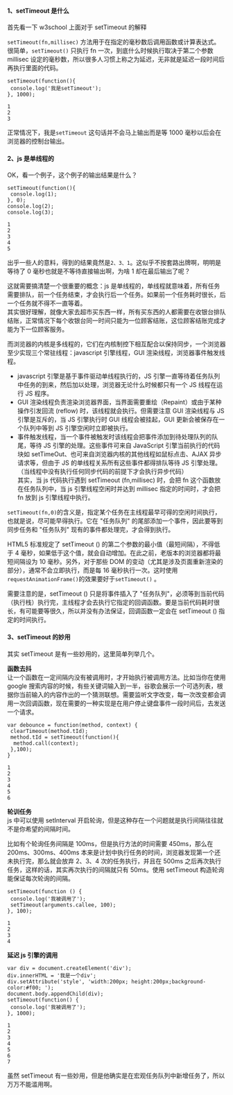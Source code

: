 #### []()[]()1、setTimeout 是什么

首先看一下 w3school 上面对于 setTimeout 的解释

`setTimeout(fn,millisec)` 方法用于在指定的毫秒数后调用函数或计算表达式。\
很简单，`setTimeout()` 只执行 fn 一次，到底什么时候执行取决于第二个参数 millisec 设定的毫秒数，所以很多人习惯上称之为延迟，无非就是延迟一段时间后再执行里面的代码。

```
setTimeout(function(){
 console.log('我是setTimeout');
}, 1000);

1
2
3
```

正常情况下，我是`setTimeout` 这句话并不会马上输出而是等 1000 毫秒以后会在浏览器的控制台输出。

#### []()[]()2、js 是单线程的

OK，看一个例子，这个例子的输出结果是什么？

```
setTimeout(function(){
 console.log(1);
}, 0);
console.log(2);
console.log(3);

1
2
3
4
5
```

出乎一些人的意料，得到的结果竟然是`2、3、1`。这似乎不按套路出牌啊，明明是等待了 0 毫秒也就是不等待直接输出啊，为啥 1 却在最后输出了呢？

这就需要搞清楚一个很重要的概念：js 是单线程的，单线程就意味着，所有任务需要排队，前一个任务结束，才会执行后一个任务。如果前一个任务耗时很长，后一个任务就不得不一直等着。\
其实很好理解，就像大家去超市买东西一样，所有买东西的人都需要在收银台排队结账，正常情况下每个收银台同一时间只能为一位顾客结账，这位顾客结账完成才能为下一位顾客服务。

而浏览器的内核是多线程的，它们在内核制控下相互配合以保持同步，一个浏览器至少实现三个常驻线程：javascript 引擎线程，GUI 渲染线程，浏览器事件触发线程。

* javascript 引擎是基于事件驱动单线程执行的，JS 引擎一直等待着任务队列中任务的到来，然后加以处理，浏览器无论什么时候都只有一个 JS 线程在运行 JS 程序。
* GUI 渲染线程负责渲染浏览器界面，当界面需要重绘（Repaint）或由于某种操作引发回流 (reflow) 时，该线程就会执行。但需要注意 GUI 渲染线程与 JS 引擎是互斥的，当 JS 引擎执行时 GUI 线程会被挂起，GUI 更新会被保存在一个队列中等到 JS 引擎空闲时立即被执行。
* 事件触发线程，当一个事件被触发时该线程会把事件添加到待处理队列的队尾，等待 JS 引擎的处理。这些事件可来自 JavaScript 引擎当前执行的代码块如 setTimeOut、也可来自浏览器内核的其他线程如鼠标点击、AJAX 异步请求等，但由于 JS 的单线程关系所有这些事件都得排队等待 JS 引擎处理。（当线程中没有执行任何同步代码的前提下才会执行异步代码）\
  其实，当 js 代码执行遇到 setTimeout (fn,millisec) 时，会把 fn 这个函数放在任务队列中，当 js 引擎线程空闲时并达到 millisec 指定的时间时，才会把 fn 放到 js 引擎线程中执行。

`setTimeout(fn,0)`的含义是，指定某个任务在主线程最早可得的空闲时间执行，也就是说，尽可能早得执行。它在 "任务队列" 的尾部添加一个事件，因此要等到同步任务和 "任务队列" 现有的事件都处理完，才会得到执行。

HTML5 标准规定了 setTimeout () 的第二个参数的最小值（最短间隔），不得低于 4 毫秒，如果低于这个值，就会自动增加。在此之前，老版本的浏览器都将最短间隔设为 10 毫秒。另外，对于那些 DOM 的变动（尤其是涉及页面重新渲染的部分），通常不会立即执行，而是每 16 毫秒执行一次。这时使用`requestAnimationFrame()`的效果要好于`setTimeout()` 。

需要注意的是，setTimeout () 只是将事件插入了 "任务队列"，必须等到当前代码（执行栈）执行完，主线程才会去执行它指定的回调函数。要是当前代码耗时很长，有可能要等很久，所以并没有办法保证，回调函数一定会在 setTimeout () 指定的时间执行。

#### []()[]()3、setTimeout 的妙用

其实 setTimeout 是有一些妙用的，这里简单列举几个。

**函数去抖**\
让一个函数在一定间隔内没有被调用时，才开始执行被调用方法。比如当你在使用 google 搜索内容的时候，有些关键词输入到一半，谷歌会展示一个可选列表，根据你当前输入的内容作出的一个猜测联想。需要监听文字改变，每一次改变都会调用一次回调函数，现在需要的一种实现是在用户停止键盘事件一段时间后，去发送一个请求。

```
var debounce = function(method, context) {
 clearTimeout(method.tId);
 method.tId = setTimeout(function(){
  method.call(context);
 },100);
}

1
2
3
4
5
6
```

**轮训任务**\
js 中可以使用 setInterval 开启轮询，但是这种存在一个问题就是执行间隔往往就不是你希望的间隔时间。

比如有个轮询任务间隔是 100ms，但是执行方法的时间需要 450ms，那么在 200ms、300ms、400ms 本来是计划中执行任务的时间，浏览器发现第一个还未执行完，那么就会放弃 2、3、4 次的任务执行，并且在 500ms 之后再次执行任务，这样的话，其实再次执行的间隔就只有 50ms。使用 setTimeout 构造轮询能保证每次轮询的间隔。

```
setTimeout(function () {
 console.log('我被调用了');
 setTimeout(arguments.callee, 100);
}, 100);

1
2
3
4
```

**延迟 js 引擎的调用**

```
var div = document.createElement('div');
div.innerHTML = '我是一个div';
div.setAttribute('style', 'width:200px; height:200px;background-color:#f00; ');
document.body.appendChild(div);
setTimeout(function() {
 console.log('我被调用了');
}, 1000);

1
2
3
4
5
6
7
```

虽然 setTimeout 有一些妙用，但是他确实是在宏观任务队列中新增任务了，所以万万不能滥用啊。
